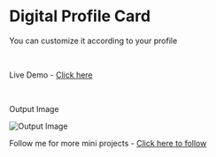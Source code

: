 <h1>Digital Profile Card</h1>
<p>You can customize it according to your profile</p>

<br>
<p>Live Demo - <a href="https://prathameshvattamwar.github.io/profilecard3">Click here</a></p>

<br>
<p>Output Image</p>
<img src="https://i.imgur.com/o5Wrjb8.png" alt="Output Image" />

<br>
<p>Follow me for more mini projects - <a href="https://github.com/prathameshvattamwar">Click here to follow</a></p>
